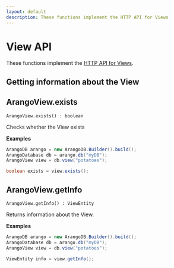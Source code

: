 ```yaml
---
layout: default
description: These functions implement the HTTP API for Views
---
```

# View API

These functions implement the
[HTTP API for Views](../http/views.html).

## Getting information about the View

## ArangoView.exists

`ArangoView.exists() : boolean`

Checks whether the View exists

**Examples**

```Java
ArangoDB arango = new ArangoDB.Builder().build();
ArangoDatabase db = arango.db("myDB");
ArangoView view = db.view("potatoes");

boolean exists = view.exists();
```

## ArangoView.getInfo

`ArangoView.getInfo() : ViewEntity`

Returns information about the View.

**Examples**

```Java
ArangoDB arango = new ArangoDB.Builder().build();
ArangoDatabase db = arango.db("myDB");
ArangoView view = db.view("potatoes");

ViewEntity info = view.getInfo();
```
